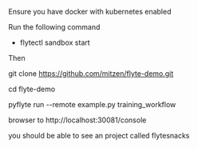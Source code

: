 
Ensure you have docker with kubernetes enabled 

Run the following command 

- flytectl sandbox start

Then 

git clone https://github.com/mitzen/flyte-demo.git

cd flyte-demo 

pyflyte run --remote example.py training_workflow

browser to http://localhost:30081/console

you should be able to see an project called flytesnacks

